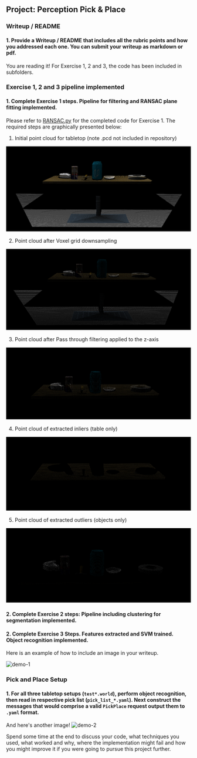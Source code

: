 ## Project: Perception Pick & Place
### Writeup / README

[//]: # (Image References)

[image1]: ./imgs/Exercise1/tabletop.png
[image2]: ./imgs/Exercise1/downsampled.png
[image3]: ./imgs/Exercise1/passthrough.png
[image4]: ./imgs/Exercise1/inliers.png
[image5]: ./imgs/Exercise1/outliers.png
[image6]: ./imgs/r3_6_calcs.png
[image7]: ./imgs/testcase_1.png
[image8]: ./imgs/display_path.png
[image9]: ./imgs/complete.png

#### 1. Provide a Writeup / README that includes all the rubric points and how you addressed each one.  You can submit your writeup as markdown or pdf.  

You are reading it! For Exercise 1, 2 and 3, the code has been included in subfolders.

### Exercise 1, 2 and 3 pipeline implemented
#### 1. Complete Exercise 1 steps. Pipeline for filtering and RANSAC plane fitting implemented.
Please refer to [RANSAC.py](./Exercise1/RANSAC.py) for the completed code for Exercise 1. The required steps are graphically presented below:
1. Initial point cloud for tabletop (note .pcd not included in repository)

![image1]

2. Point cloud after Voxel grid downsampling

![image2]

3. Point cloud after Pass through filtering applied to the z-axis

![image3]

4. Point cloud of extracted inliers (table only)

![image4]

5. Point cloud of extracted outliers (objects only)

![image5]

#### 2. Complete Exercise 2 steps: Pipeline including clustering for segmentation implemented.  

#### 2. Complete Exercise 3 Steps.  Features extracted and SVM trained.  Object recognition implemented.
Here is an example of how to include an image in your writeup.

![demo-1](https://user-images.githubusercontent.com/20687560/28748231-46b5b912-7467-11e7-8778-3095172b7b19.png)

### Pick and Place Setup

#### 1. For all three tabletop setups (`test*.world`), perform object recognition, then read in respective pick list (`pick_list_*.yaml`). Next construct the messages that would comprise a valid `PickPlace` request output them to `.yaml` format.

And here's another image! 
![demo-2](https://user-images.githubusercontent.com/20687560/28748286-9f65680e-7468-11e7-83dc-f1a32380b89c.png)

Spend some time at the end to discuss your code, what techniques you used, what worked and why, where the implementation might fail and how you might improve it if you were going to pursue this project further.  



